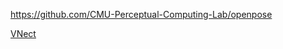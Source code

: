https://github.com/CMU-Perceptual-Computing-Lab/openpose


[VNect](https://www.youtube.com/watch?v=W1ZNFfftx2E)
